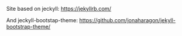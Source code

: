 Site based on jeckyll:
https://jekyllrb.com/

And jeckyll-bootstap-theme:
https://github.com/jonaharagon/jekyll-bootstrap-theme/

